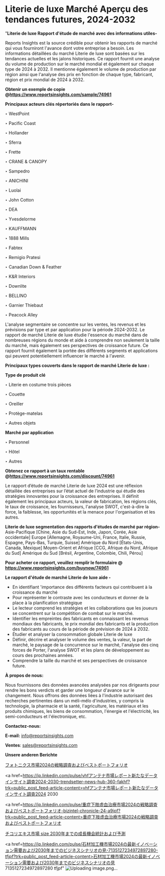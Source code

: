 # Literie de luxe Marché Aperçu des tendances futures, 2024-2032

"<strong>Literie de luxe Rapport d'étude de marché avec des informations utiles-</strong>

Reports Insights est la source crédible pour obtenir les rapports de marché qui vous fourniront l'avance dont votre entreprise a besoin. Les informations détaillées du marché Literie de luxe sont basées sur les tendances actuelles et les jalons historiques. Ce rapport fournit une analyse du volume de production sur le marché mondial et également sur chaque type de 2024 à 2032. Il mentionne également le volume de production par région ainsi que l'analyse des prix en fonction de chaque type, fabricant, région et prix mondial de 2024 à 2032.

<strong><b>Obtenir un exemple de copie @</b></strong><a href=https://www.reportsinsights.com/sample/74961><strong><b>https://www.reportsinsights.com/sample/74961</b></strong></a>

<b>Principaux acteurs clés répertoriés dans le rapport-</b>

<b> </b>‣ WestPoint

‣ Pacific Coast

‣ Hollander

‣ Sferra

‣ Frette

‣ CRANE & CANOPY

‣ Sampedro

‣ ANICHINI

‣ Luolai

‣ John Cotton

‣ DEA

‣ Yvesdelorme

‣ KAUFFMANN

‣ 1888 Mills

‣ Fabtex

‣ Remigio Pratesi

‣ Canadian Down & Feather

‣ K&R Interiors

‣ Downlite

‣ BELLINO

‣ Garnier Thiebaut

‣ Peacock Alley

L'analyse segmentaire se concentre sur les ventes, les revenus et les prévisions par type et par application pour la période 2024-2032. Le rapport de marché Literie de luxe étudie l'essence du marché dans de nombreuses régions du monde et aide à comprendre non seulement la taille du marché, mais également ses perspectives de croissance future. Ce rapport fournit également la portée des différents segments et applications qui peuvent potentiellement influencer le marché à l'avenir.

<strong>Principaux types couverts dans le rapport de marché Literie de luxe :</strong>

<strong>Type de produit clé</Strong>

‣ Literie en costume trois pièces

‣ Couette

‣ Oreiller

‣ Protège-matelas

‣ Autres objets

<strong>Marché par application</Strong>

‣ Personnel

‣ Hôtel

‣ Autres

<strong><b>Obtenez ce rapport à un taux rentable @</b></strong><a href=https://www.reportsinsights.com/discount/74961><strong><b>https://www.reportsinsights.com/discount/74961</b></strong></a>

Le rapport d’étude de marché Literie de luxe 2024 est une réflexion détaillée des entreprises sur l’état actuel de l’industrie qui étudie des stratégies innovantes pour la croissance des entreprises. Il définit également les principaux acteurs, la valeur de fabrication, les régions clés, le taux de croissance, les fournisseurs, l'analyse SWOT, c'est-à-dire la force, la faiblesse, les opportunités et la menace pour l'organisation et les autres.

<strong>Literie de luxe segmentation des rapports d'études de marché par région-</strong>
Asie-Pacifique [Chine, Asie du Sud-Est, Inde, Japon, Corée, Asie occidentale]
Europe [Allemagne, Royaume-Uni, France, Italie, Russie, Espagne, Pays-Bas, Turquie, Suisse]
Amérique du Nord [États-Unis, Canada, Mexique]
Moyen-Orient et Afrique [CCG, Afrique du Nord, Afrique du Sud]
Amérique du Sud [Brésil, Argentine, Colombie, Chili, Pérou]

<strong>Pour acheter ce rapport, veuillez remplir le formulaire @   <a href=https://www.reportsinsights.com/buynow/74961>https://www.reportsinsights.com/buynow/74961</a></strong>

<strong>Le rapport d'étude de marché Literie de luxe aide -</strong>
<ul>
  <li>En identifiant 'importance des différents facteurs qui contribuent à la croissance du marché</li>
  <li>Pour représenter le contraste avec les conducteurs et donner de la place à la planification stratégique</li>
  <li>Le lecteur comprend les stratégies et les collaborations que les joueurs se concentrent sur la compétition de combat sur le marché.</li>
  <li>Identifier les empreintes des fabricants en connaissant les revenus mondiaux des fabricants, le prix mondial des fabricants et la production des fabricants au cours de la période de prévision de 2024 à 2032.</li>
  <li>Étudier et analyser la consommation globale Literie de luxe</li>
  <li>Définir, décrire et analyser le volume des ventes, la valeur, la part de marché, le paysage de la concurrence sur le marché, l'analyse des cinq forces de Porter, l'analyse SWOT et les plans de développement au cours des prochaines années.</li>
  <li>Comprendre la taille du marché et ses perspectives de croissance future.</li>
</ul>
<strong>À propos de nous:</strong>

Nous fournissons des données avancées analysées par nos dirigeants pour rendre les bons verdicts et garder une longueur d'avance sur le changement. Nous offrons des données liées à l'industrie autorisant des recherches pertinentes dans un méli-mélo d'industries, y compris la technologie, la pharmacie et la santé, l'agriculture, les matériaux et les produits chimiques, les biens de consommation, l'énergie et l'électricité, les semi-conducteurs et l'électronique, etc.

<strong>Contactez-nous:</strong>

<strong>E-mail:</strong> <a href=mailto:info@reportsinsights.com>info@reportsinsights.com</a>

<strong>Ventes</strong>: <a href=mailto:sales@reportsinsights.com>sales@reportsinsights.com</a>

<strong>Unsere anderen Berichte</strong>

<a href=https://www.linkedin.com/pulse/フォトニクス市場2024の戦略調査およびベストポートフォリオ-community-market-research-t3kif/>フォトニクス市場2024の戦略調査およびベストポートフォリオ</a>

<a href=https://jp.linkedin.com/pulse/vhfアンテナ市場レポート新たなデータインサイト調査2024-2030-trendsetter-news-hub-360-fakhf?trk=public_post_feed-article-content>vhfアンテナ市場レポート新たなデータインサイト調査2024 2030</a>

<a href=https://jp.linkedin.com/pulse/重症下肢虚血治療市場2024の戦略調査およびベストポートフォリオ-bizintel-chronicle-24-a9ipf?trk=public_post_feed-article-content>重症下肢虚血治療市場2024の戦略調査およびベストポートフォリオ</a>

<a href=https://www.linkedin.com/pulse/チコリエキス市場-size-2030年までの成長機会統計および予測-infopulse-daily-360-vj4vf/>チコリエキス市場 size 2030年までの成長機会統計および予測</a>

<a href=https://jp.linkedin.com/pulse/石材加工機市場2024の最新イノベーション需要および2030年までのビジネスシナリオの見-7135127234972897280-tfjpf?trk=public_post_feed-article-content>石材加工機市場2024の最新イノベーション需要および2030年までのビジネスシナリオの見 7135127234972897280 tfjpf</a>"
![Uploading image.png…]()
